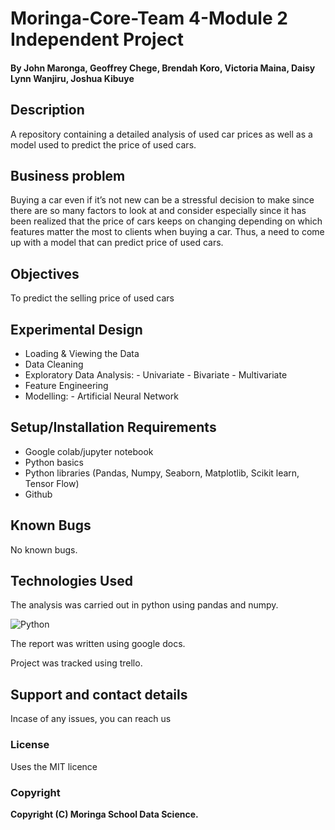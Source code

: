 # Moringa-Core-Team 4-Module 2  Independent Project

#### By **John Maronga, Geoffrey Chege, Brendah Koro, Victoria Maina, Daisy Lynn Wanjiru, Joshua Kibuye**
## Description
A repository containing a detailed analysis of used car prices as well as a model used to predict the price of used cars.
## Business problem
Buying a car even if it’s not new can be a stressful decision to make since there are so many factors to look at and consider especially since it has been realized that the price of cars keeps on changing depending on which features matter the most to clients when buying a car.
Thus, a need to come up with a  model that can predict price of used cars.

## Objectives
To predict the selling price of used cars

## Experimental Design

* Loading & Viewing the Data
* Data Cleaning
* Exploratory Data Analysis:
      - Univariate
      - Bivariate
      - Multivariate
* Feature Engineering
* Modelling:
      - Artificial Neural Network

## Setup/Installation Requirements

* Google colab/jupyter notebook
* Python basics
* Python libraries (Pandas, Numpy, Seaborn, Matplotlib, Scikit learn, Tensor Flow)
* Github
## Known Bugs
No known bugs. 
## Technologies Used
The analysis was carried out in python using pandas and numpy.

![Python](https://forthebadge.com/images/badges/made-with-python.svg)

The report was written using google docs. 

Project was tracked using trello.

## Support and contact details
Incase of any issues, you can reach us 
### License
Uses the MIT licence
### Copyright
**Copyright (C) Moringa School Data Science.**
